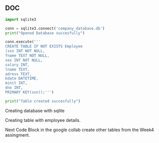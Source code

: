 ## DOC

```python
import sqlite3

conn = sqlite3.connect('company_database.db')
print("Opened Database succesfully")

conn.execute('''
CREATE TABLE IF NOT EXISTS Employee
(ssn INT NOT NULL,
fname TEXT NOT NULL,
sex INT NOT NULL,
salary INT,
lname TEXT,
adress TEXT,
bdate DATETIME,
minit INT,
dno INT,
PRIMARY KEY(ssn));''')

print("Table created succesfully")
```

Creating database with sqlite

Creating table with employee details.

Next Code Block in the google collab create other tables from the Week4 assingment. 
